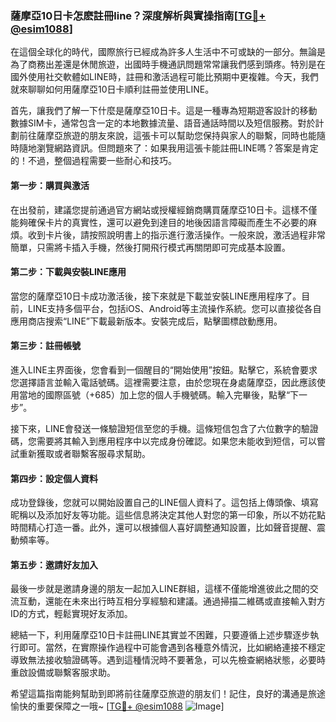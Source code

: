 ### 薩摩亞10日卡怎麽註冊line？深度解析與實操指南[[TG💪+ @esim1088](https://t.me/s/esim1088)]

在這個全球化的時代，國際旅行已經成為許多人生活中不可或缺的一部分。無論是為了商務出差還是休閒旅遊，出國時手機通訊問題常常讓我們感到頭疼。特別是在國外使用社交軟體如LINE時，註冊和激活過程可能比預期中更複雜。今天，我們就來聊聊如何用薩摩亞10日卡順利註冊並使用LINE。

首先，讓我們了解一下什麼是薩摩亞10日卡。這是一種專為短期遊客設計的移動數據SIM卡，通常包含一定的本地數據流量、語音通話時間以及短信服務。對於計劃前往薩摩亞旅遊的朋友來說，這張卡可以幫助您保持與家人的聯繫，同時也能隨時隨地瀏覽網路資訊。但問題來了：如果我用這張卡能註冊LINE嗎？答案是肯定的！不過，整個過程需要一些耐心和技巧。

#### 第一步：購買與激活

在出發前，建議您提前通過官方網站或授權經銷商購買薩摩亞10日卡。這樣不僅能夠確保卡片的真實性，還可以避免到達目的地後因語言障礙而產生不必要的麻煩。收到卡片後，請按照說明書上的指示進行激活操作。一般來說，激活過程非常簡單，只需將卡插入手機，然後打開飛行模式再關閉即可完成基本設置。

#### 第二步：下載與安裝LINE應用

當您的薩摩亞10日卡成功激活後，接下來就是下載並安裝LINE應用程序了。目前，LINE支持多個平台，包括iOS、Android等主流操作系統。您可以直接從各自應用商店搜索“LINE”下載最新版本。安裝完成后，點擊圖標啟動應用。

#### 第三步：註冊帳號

進入LINE主界面後，您會看到一個醒目的“開始使用”按鈕。點擊它，系統會要求您選擇語言並輸入電話號碼。這裡需要注意，由於您現在身處薩摩亞，因此應該使用當地的國際區號（+685）加上您的個人手機號碼。輸入完畢後，點擊“下一步”。

接下來，LINE會發送一條驗證短信至您的手機。這條短信包含了六位數字的驗證碼，您需要將其輸入到應用程序中以完成身份確認。如果您未能收到短信，可以嘗試重新獲取或者聯繫客服尋求幫助。

#### 第四步：設定個人資料

成功登錄後，您就可以開始設置自己的LINE個人資料了。這包括上傳頭像、填寫昵稱以及添加好友等功能。這些信息將決定其他人對您的第一印象，所以不妨花點時間精心打造一番。此外，還可以根據個人喜好調整通知設置，比如聲音提醒、震動頻率等。

#### 第五步：邀請好友加入

最後一步就是邀請身邊的朋友一起加入LINE群組，這樣不僅能增進彼此之間的交流互動，還能在未來出行時互相分享經驗和建議。通過掃描二維碼或直接輸入對方ID的方式，輕鬆實現好友添加。

總結一下，利用薩摩亞10日卡註冊LINE其實並不困難，只要遵循上述步驟逐步執行即可。當然，在實際操作過程中可能會遇到各種意外情況，比如網絡連接不穩定導致無法接收驗證碼等。遇到這種情況時不要著急，可以先檢查網絡狀態，必要時重啟設備或聯繫客服求助。

希望這篇指南能夠幫助到即將前往薩摩亞旅遊的朋友们！記住，良好的溝通是旅途愉快的重要保障之一哦~ [[TG💪+ @esim1088](https://t.me/s/esim1088) ![Image](https://i.postimg.cc/4NQfJmqS/Snipaste-2025-05-13-00-14-12.png)]